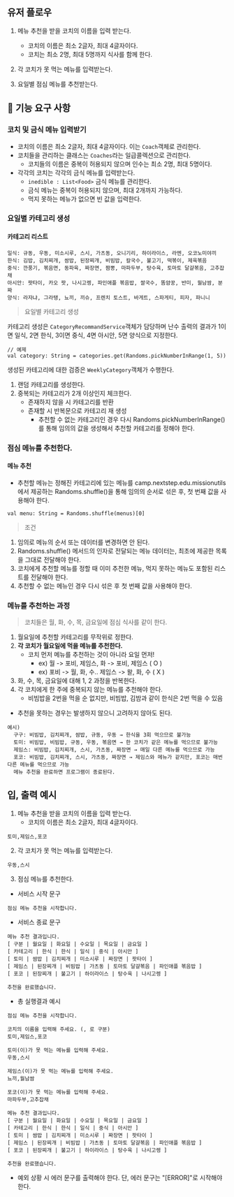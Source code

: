## 유저 플로우

1. 메뉴 추천을 받을 코치의 이름을 입력 받는다.
    * 코치의 이름은 최소 2글자, 최대 4글자이다.
    * 코치는 최소 2명, 최대 5명까지 식사를 함께 한다.

2. 각 코치가 못 먹는 메뉴를 입력받는다.
3. 요일별 점심 메뉴를 추천받는다.

## 🚀 기능 요구 사항

### 코치 및 금식 메뉴 입력받기

* 코치의 이름은 최소 2글자, 최대 4글자이다. 이는 `Coach`객체로 관리한다.
* 코치들을 관리하는 클래스는 `Coaches`라는 일급콜렉션으로 관리한다.
    * 코치들의 이름은 중복이 허용되지 않으며 인수는 최소 2명, 최대 5명이다.
* 각각의 코치는 각각의 금식 메뉴를 입력받는다.
    * `inedible : List<Food>` 금식 메뉴를 관리한다.
    * 금식 메뉴는 중복이 허용되지 않으며, 최대 2개까지 가능하다.
    * 먹지 못하는 메뉴가 없으면 빈 값을 입력한다.

### 요일별 카테고리 생성

#### 카테고리 리스트

```
일식: 규동, 우동, 미소시루, 스시, 가츠동, 오니기리, 하이라이스, 라멘, 오코노미야끼
한식: 김밥, 김치찌개, 쌈밥, 된장찌개, 비빔밥, 칼국수, 불고기, 떡볶이, 제육볶음
중식: 깐풍기, 볶음면, 동파육, 짜장면, 짬뽕, 마파두부, 탕수육, 토마토 달걀볶음, 고추잡채
아시안: 팟타이, 카오 팟, 나시고렝, 파인애플 볶음밥, 쌀국수, 똠얌꿍, 반미, 월남쌈, 분짜
양식: 라자냐, 그라탱, 뇨끼, 끼슈, 프렌치 토스트, 바게트, 스파게티, 피자, 파니니
```

> 요일별 카테고리 생성

카테고리 생성은 `CategoryRecommandService`객체가 담당하며
난수 출력의 결과가 1이면 일식, 2면 한식, 3이면 중식, 4면 아시안, 5면 양식으로 지정한다.

```
// 예제
val category: String = categories.get(Randoms.pickNumberInRange(1, 5))
```

생성된 카테고리에 대한 검증은 `WeeklyCategory`객체가 수행한다.

1. 랜덤 카테고리를 생성한다.
2. 중복되는 카테고리가 2개 이상인지 체크한다.
    * 존재하지 않을 시 카테고리를 반환
    * 존재할 시 반복문으로 카테고리 재 생성
        * 추천할 수 없는 카테고리인 경우 다시 Randoms.pickNumberInRange()를 통해 임의의 값을 생성해서 추천할 카테고리를 정해야 한다.

### 점심 메뉴를 추천한다.

#### 메뉴 추천

* 추천할 메뉴는 정해진 카테고리에 있는 메뉴를 camp.nextstep.edu.missionutils에서 제공하는 Randoms.shuffle()을 통해 임의의 순서로 섞은 후, 첫 번째 값을 사용해야 한다.

```
val menu: String = Randoms.shuffle(menus)[0]
```

> 조건

1. 임의로 메뉴의 순서 또는 데이터를 변경하면 안 된다.
2. Randoms.shuffle() 메서드의 인자로 전달되는 메뉴 데이터는, 최초에 제공한 목록을 그대로 전달해야 한다.
3. 코치에게 추천할 메뉴를 정할 때 이미 추천한 메뉴, 먹지 못하는 메뉴도 포함된 리스트를 전달해야 한다.
4. 추천할 수 없는 메뉴인 경우 다시 섞은 후 첫 번째 값을 사용해야 한다.

### 메뉴를 추천하는 과정

> 코치들은 월, 화, 수, 목, 금요일에 점심 식사를 같이 한다.

1. 월요일에 추천할 카테고리를 무작위로 정한다.
2. **각 코치가 월요일에 먹을 메뉴를 추천한다.**
    * 코치 먼저 메뉴를 추천하는 것이 아니라 요일 먼저!
        * ex) 월 -> 포비, 제임스, 화 -> 포비, 제임스 ( O )
        * ex) 포비 -> 월, 화, 수.. 제임스 -> 왈, 화, 수 ( X )
3. 화, 수, 목, 금요일에 대해 1, 2 과정을 반복한다.
4. 각 코치에게 한 주에 중복되지 않는 메뉴를 추천해야 한다.
    * 비빔밥을 2번을 먹을 순 없지만, 비빔밥, 김밤과 같이 한식은 2번 먹을 수 있음

* 추천을 못하는 경우는 발생하지 않으니 고려하지 않아도 된다.

```
예시)
  구구: 비빔밥, 김치찌개, 쌈밥, 규동, 우동 → 한식을 3회 먹으므로 불가능
  토미: 비빔밥, 비빔밥, 규동, 우동, 볶음면 → 한 코치가 같은 메뉴를 먹으므로 불가능
  제임스: 비빔밥, 김치찌개, 스시, 가츠동, 짜장면 → 매일 다른 메뉴를 먹으므로 가능
  포코: 비빔밥, 김치찌개, 스시, 가츠동, 짜장면 → 제임스와 메뉴가 같지만, 포코는 매번 다른 메뉴를 먹으므로 가능
  메뉴 추천을 완료하면 프로그램이 종료된다.
```

## 입, 출력 예시

1. 메뉴 추천을 받을 코치의 이름을 입력 받는다.
    * 코치의 이름은 최소 2글자, 최대 4글자이다.

```
토미,제임스,포코
```

2. 각 코치가 못 먹는 메뉴를 입력받는다.

```
우동,스시
```

3. 점심 메뉴를 추천한다.

* 서비스 시작 문구

```
점심 메뉴 추천을 시작합니다.
```

* 서비스 종료 문구

```
메뉴 추천 결과입니다.
[ 구분 | 월요일 | 화요일 | 수요일 | 목요일 | 금요일 ]
[ 카테고리 | 한식 | 한식 | 일식 | 중식 | 아시안 ]
[ 토미 | 쌈밥 | 김치찌개 | 미소시루 | 짜장면 | 팟타이 ]
[ 제임스 | 된장찌개 | 비빔밥 | 가츠동 | 토마토 달걀볶음 | 파인애플 볶음밥 ]
[ 포코 | 된장찌개 | 불고기 | 하이라이스 | 탕수육 | 나시고렝 ]

추천을 완료했습니다.
```

* 총 실행결과 예시

```
점심 메뉴 추천을 시작합니다.

코치의 이름을 입력해 주세요. (, 로 구분)
토미,제임스,포코

토미(이)가 못 먹는 메뉴를 입력해 주세요.
우동,스시

제임스(이)가 못 먹는 메뉴를 입력해 주세요.
뇨끼,월남쌈

포코(이)가 못 먹는 메뉴를 입력해 주세요.
마파두부,고추잡채

메뉴 추천 결과입니다.
[ 구분 | 월요일 | 화요일 | 수요일 | 목요일 | 금요일 ]
[ 카테고리 | 한식 | 한식 | 일식 | 중식 | 아시안 ]
[ 토미 | 쌈밥 | 김치찌개 | 미소시루 | 짜장면 | 팟타이 ]
[ 제임스 | 된장찌개 | 비빔밥 | 가츠동 | 토마토 달걀볶음 | 파인애플 볶음밥 ]
[ 포코 | 된장찌개 | 불고기 | 하이라이스 | 탕수육 | 나시고렝 ]

추천을 완료했습니다.
```

* 예외 상황 시 에러 문구를 출력해야 한다. 단, 에러 문구는 "[ERROR]"로 시작해야 한다.

